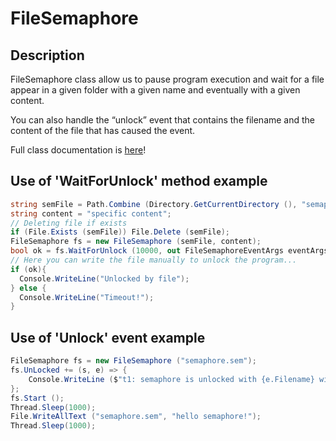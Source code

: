 # FileSemaphore

## Description

FileSemaphore class allow us to pause program execution and wait for a file appear in a given folder with a given name and eventually with a given content.

You can also handle the “unlock” event that contains the filename and the content of the file that has caused the event.

Full class documentation is [here](https://github.com/alfonsocatanzaro/FileSemaphore/blob/master/FileSemaphore.md)!

## Use of '**WaitForUnlock**' method example

```csharp
string semFile = Path.Combine (Directory.GetCurrentDirectory (), "semaphore4.sem");
string content = "specific content";
// Deleting file if exists
if (File.Exists (semFile)) File.Delete (semFile);
FileSemaphore fs = new FileSemaphore (semFile, content);
bool ok = fs.WaitForUnlock (10000, out FileSemaphoreEventArgs eventArgs);
// Here you can write the file manually to unlock the program...
if (ok){
  Console.WriteLine("Unlocked by file");
} else {
  Console.WriteLine("Timeout!");
}
```

## Use of '**Unlock**' event example

```csharp
FileSemaphore fs = new FileSemaphore ("semaphore.sem");
fs.UnLocked += (s, e) => {
    Console.WriteLine ($"t1: semaphore is unlocked with {e.Filename} with '{e.Content}' as content.");
};
fs.Start ();
Thread.Sleep(1000);
File.WriteAllText ("semaphore.sem", "hello semaphore!");
Thread.Sleep(1000);
```
